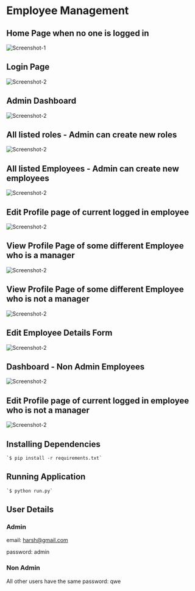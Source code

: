 # Employee Management

## Home Page when no one is logged in
![Screenshot-1](screenshots/Screenshot_1.png)

## Login Page
![Screenshot-2](screenshots/Screenshot_2.png)

## Admin Dashboard
![Screenshot-2](screenshots/Screenshot_3.png)

## All listed roles - Admin can create new roles
![Screenshot-2](screenshots/Screenshot_4.png)

## All listed Employees - Admin can create new employees
![Screenshot-2](screenshots/Screenshot_5.png)

## Edit Profile page of current logged in employee
![Screenshot-2](screenshots/Screenshot_6.png)

## View Profile Page of some different Employee who is a manager
![Screenshot-2](screenshots/Screenshot_7.png)

## View Profile Page of some different Employee who is not a manager
![Screenshot-2](screenshots/Screenshot_8.png)

## Edit Employee Details Form
![Screenshot-2](screenshots/Screenshot_9.png)

## Dashboard - Non Admin Employees
![Screenshot-2](screenshots/Screenshot_10.png)

## Edit Profile page of current logged in employee who is not a manager
![Screenshot-2](screenshots/Screenshot_11.png)

## Installing Dependencies

    `$ pip install -r requirements.txt`

## Running Application

    `$ python run.py`

## User Details

### Admin
email: harsh@gmail.com

password: admin

### Non Admin
All other users have the same password: qwe



